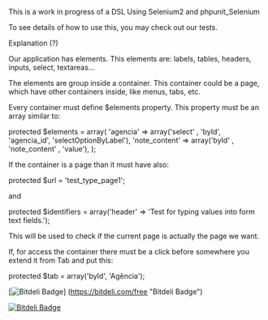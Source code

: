 This is a work in progress of a DSL Using Selenium2 and phpunit_Selenium

To see details of how to use this, you may check out our tests.

Explanation (?)

Our application has elements. This elements are: labels, tables, headers, inputs, select, textareas...

The elements are group inside a container. This container could be a page, 
which have other containers inside, like menus, tabs, etc.


Every container must define $elements property. This property must be an array similar to:

  protected $elements = array(
    'agencia'       => array('select' , 'byId', 'agencia_id', 'selectOptionByLabel'),
    'note_content'  => array('byId'   , 'note_content'      , 'value'),
  );

If the container is a page than it must have also:

  protected $url = 'test_type_page1';

and

  protected $identifiers = array('header' => 'Test for typing values into form text fields.');

This will be used to check if the current page is actually the page we want.

If, for access the container there must be a click before somewhere you extend it from Tab and put this:

  protected $tab = array('byId', 'Agência');

[![Bitdeli Badge](https://d2weczhvl823v0.cloudfront.net/hugofonseca/php_dsl_selenium2/trend.png)]
(https://bitdeli.com/free "Bitdeli Badge")


[![Bitdeli Badge](https://d2weczhvl823v0.cloudfront.net/hugofonseca/php_dsl_selenium2/trend.png)](https://bitdeli.com/free "Bitdeli Badge")

